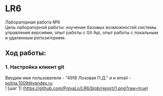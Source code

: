# LR6
Лабораторная работа №6  
Цель лабораторной работы: изучение базовых возможностей системы управления версиями, опыт работы с Git Api, опыт работы с локальным и удаленным репозиторием.  
## Ход работы:  
### 1. Настройка клиент git  
Вводим имя пользователя - "4918 Лозовая П.Д." и и email - polina.1009@yandex.ru  
 ! [шаг 1] (https://github.com/PolyaLo/LR6/blob/report/1.png?raw=true)  
 
